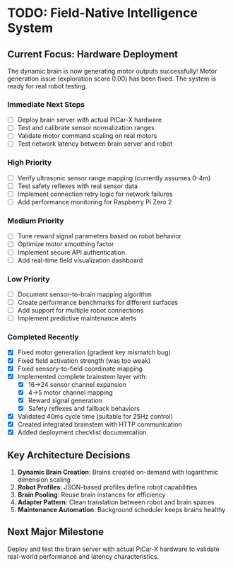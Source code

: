 # TODO: Field-Native Intelligence System

## Current Focus: Hardware Deployment

The dynamic brain is now generating motor outputs successfully! Motor generation issue (exploration score 0.00) has been fixed. The system is ready for real robot testing.

### Immediate Next Steps
- [ ] Deploy brain server with actual PiCar-X hardware
- [ ] Test and calibrate sensor normalization ranges
- [ ] Validate motor command scaling on real motors
- [ ] Test network latency between brain server and robot

### High Priority
- [ ] Verify ultrasonic sensor range mapping (currently assumes 0-4m)
- [ ] Test safety reflexes with real sensor data
- [ ] Implement connection retry logic for network failures
- [ ] Add performance monitoring for Raspberry Pi Zero 2

### Medium Priority
- [ ] Tune reward signal parameters based on robot behavior
- [ ] Optimize motor smoothing factor
- [ ] Implement secure API authentication
- [ ] Add real-time field visualization dashboard

### Low Priority
- [ ] Document sensor-to-brain mapping algorithm
- [ ] Create performance benchmarks for different surfaces
- [ ] Add support for multiple robot connections
- [ ] Implement predictive maintenance alerts

### Completed Recently
- [x] Fixed motor generation (gradient key mismatch bug)
- [x] Fixed field activation strength (was too weak)
- [x] Fixed sensory-to-field coordinate mapping
- [x] Implemented complete brainstem layer with:
  - [x] 16→24 sensor channel expansion
  - [x] 4→5 motor channel mapping
  - [x] Reward signal generation
  - [x] Safety reflexes and fallback behaviors
- [x] Validated 40ms cycle time (suitable for 25Hz control)
- [x] Created integrated brainstem with HTTP communication
- [x] Added deployment checklist documentation

## Key Architecture Decisions

1. **Dynamic Brain Creation**: Brains created on-demand with logarithmic dimension scaling
2. **Robot Profiles**: JSON-based profiles define robot capabilities
3. **Brain Pooling**: Reuse brain instances for efficiency
4. **Adapter Pattern**: Clean translation between robot and brain spaces
5. **Maintenance Automation**: Background scheduler keeps brains healthy

## Next Major Milestone

Deploy and test the brain server with actual PiCar-X hardware to validate real-world performance and latency characteristics.